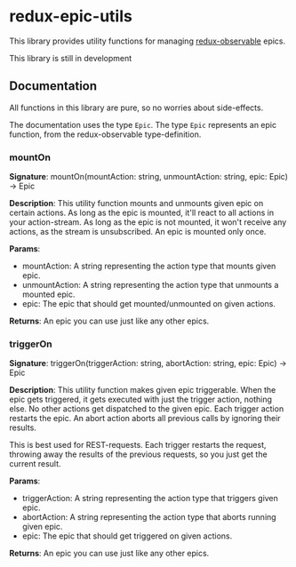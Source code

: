 # redux-epic-utils

This library provides utility functions for managing [redux-observable](https://github.com/redux-observable/redux-observable) epics.

This library is still in development

## Documentation

All functions in this library are pure, so no worries about side-effects.

The documentation uses the type `Epic`. The type `Epic` represents an epic function, from the redux-observable type-definition.

### mountOn

**Signature**: mountOn(mountAction: string, unmountAction: string, epic: Epic) -> Epic

**Description**: This utility function mounts and unmounts given epic on certain actions. As long as the epic is mounted, it'll
react to all actions in your action-stream. As long as the epic is not mounted, it won't receive any actions, as the stream is
unsubscribed. An epic is mounted only once.

**Params**:

* mountAction: A string representing the action type that mounts given epic.
* unmountAction: A string representing the action type that unmounts a mounted epic.
* epic: The epic that should get mounted/unmounted on given actions.

**Returns**: An epic you can use just like any other epics.

### triggerOn

**Signature**: triggerOn(triggerAction: string, abortAction: string, epic: Epic) -> Epic

**Description**: This utility function makes given epic triggerable. When the epic gets triggered, it gets executed with just the
trigger action, nothing else. No other actions get dispatched to the given epic. Each trigger action restarts the epic. An abort
action aborts all previous calls by ignoring their results.

This is best used for REST-requests. Each trigger restarts the request, throwing away the results of the previous requests, so you
just get the current result.

**Params**:

* triggerAction: A string representing the action type that triggers given epic.
* abortAction: A string representing the action type that aborts running given epic.
* epic: The epic that should get triggered on given actions.

**Returns**: An epic you can use just like any other epics.
